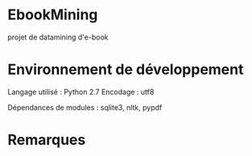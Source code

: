 EbookMining
===========

projet de datamining d'e-book

Environnement de développement
==============================

Langage utilisé : Python 2.7
Encodage : utf8

Dépendances de modules : sqlite3, nltk, pypdf

Remarques
=========
